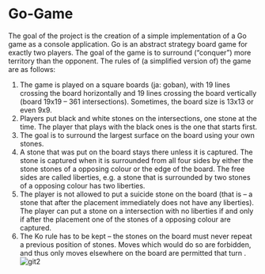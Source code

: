 # Go-Game
 
The goal of the project is the creation of a simple implementation of a Go game as a console application. Go
is an abstract strategy board game for exactly two players. The goal of the game is to surround (“conquer”)
more territory than the opponent.
The rules of (a simplified version of) the game are as follows:
1. The game is played on a square boards (ja: goban), with 19 lines crossing the board horizontally and
19 lines crossing the board vertically (board 19x19 – 361 intersections). Sometimes, the board size is
13x13 or even 9x9.
2. Players put black and white stones on the intersections, one stone at the time. The player that plays
with the black ones is the one that starts first.
3. The goal is to surround the largest surface on the board using your own stones.
4. A stone that was put on the board stays there unless it is captured. The stone is captured when it is
surrounded from all four sides by either the stone stones of a opposing colour or the edge of the board.
The free sides are called liberties, e.g. a stone that is surrounded by two stones of a opposing colour
has two liberties.
5. The player is not allowed to put a suicide stone on the board (that is – a stone that after the placement
immediately does not have any liberties). The player can put a stone on a intersection with no liberties
if and only if after the placement one of the stones of a opposing colour are captured.
6. The Ko rule has to be kept – the stones on the board must never repeat a previous position of stones.
Moves which would do so are forbidden, and thus only moves elsewhere on the board are permitted
that turn
.![git2](https://github.com/olekblok/Go-Game/assets/132127130/eee02535-1981-4f2c-a116-237cffc5a808)
